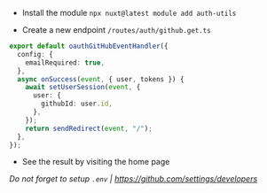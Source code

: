- Install the module `npx nuxt@latest module add auth-utils`

- Create a new endpoint `/routes/auth/github.get.ts`

```ts
export default oauthGitHubEventHandler({
  config: {
    emailRequired: true,
  },
  async onSuccess(event, { user, tokens }) {
    await setUserSession(event, {
      user: {
        githubId: user.id,
      },
    });
    return sendRedirect(event, "/");
  },
});
```

- See the result by visiting the home page


_Do not forget to setup `.env` | https://github.com/settings/developers_
